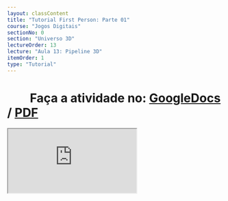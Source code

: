 ```yaml
---
layout: classContent
title: "Tutorial First Person: Parte 01"
course: "Jogos Digitais"
sectionNo: 0
section: "Universo 3D"
lectureOrder: 13
lecture: "Aula 13: Pipeline 3D"
itemOrder: 1
type: "Tutorial"
---
```


# &nbsp;&nbsp;&nbsp;&nbsp;&nbsp;&nbsp;&nbsp;&nbsp;Faça a atividade no: [GoogleDocs](https://docs.google.com/document/d/1Md7xXyJU-DVZTOCJ1cS-V1f5NCCgvITXdshijr9aDYE/copy?usp=sharing&ouid=116972197927145487361&rtpof=true&sd=true) / [PDF](https://docs.google.com/document/d/1Md7xXyJU-DVZTOCJ1cS-V1f5NCCgvITXdshijr9aDYE/export?format=pdf&usp=sharing&ouid=116972197927145487361&rtpof=true&sd=true)

<iframe src="https://docs.google.com/document/d/e/2PACX-1vQ4aDEWQLZkJBv0NhVKytN4wvzVLRnmqx4sQCePUbm87vKrB44GuWmHF6D0KemNHfQUHoBNNi8LSJIa/pub?embedded=true"></iframe>
